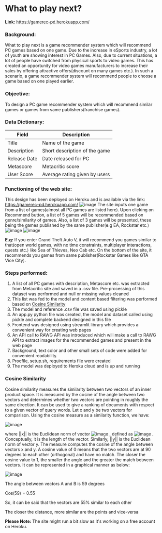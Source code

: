 # What to play next?

**Link:** https://gamerec-pd.herokuapp.com/

### Background:
What to play next is a game recommender system which will recommend PC games based on one game. Due to the increase in eSports industry, a lot of youth are showing interest in PC Games. Also, due to current situations, a lot of people have switched from physical sports to video games. This has created an opportunity for video games manufacturers to increase their sales by offering attractive offers(discount on many games etc.). In such a scenario, a game recommender system will recommend people to choose a game based on one played earlier.

### Objective:
To design a PC game recommender system which will recommend similar games or games from same publishers(franchise games).

### Data Dictionary:
Field	| Description
--- | --- 
Title | Name of the game
Description | Short description of the game
Release Date | Date released for PC
Metascore | Metacritic score
User Score | Average rating given by users

### Functioning of the web site:
This design has been deployed on Heroku and is available via the link: https://gamerec-pd.herokuapp.com/
![image](https://user-images.githubusercontent.com/35566625/142247621-52eefa53-9bfd-4893-8f1e-394972aed2e0.png)
The site inputs one game from a list of games(almost all PC games are listed here). Upon clicking on Recommend button, a list of 5 games will be recommended based on genre/similarity of games. Also, a list of 3 games will be presented, these being the games published by the same publisher(e.g EA, Rockstar etc.)
![image](https://user-images.githubusercontent.com/35566625/142251417-9a135bf2-ec12-42a2-b6fe-9bc07e643628.png)
![image](https://user-images.githubusercontent.com/35566625/143002101-0bc69ddb-1836-483c-a9bc-ac6ab6729163.png)


**E.g:** If you enter Grand Theft Auto V, it will recommend you games similar to that(open world games, with no time constraints, multiplayer interactions, quests etc.) like Sea of Thieves, Neo Cab etc.
On the bottom of the site, it recommends you games from same publisher(Rockstar Games like GTA Vice City).

### Steps performed:
1. A list of all PC games with description, Metascore etc. was extracted from Metacritic site and saved in a .csv file. Pre-processing of this dataset was performed and null or missing values cleaned
2. This list was fed to the model and content based filtering was performed based on [Cosine Similarity](#cosine-similarity)
3. The model and reference .csv file was saved using pickle
4. An app.py python file was created, the model and dataset called using pickle and complete backend designed in this file
5. Frontend was designed using streamlit library which provides a convenient way for creating web pages
6. An API call to RAWG API was introduced which will make a call to RAWG API to extract images for the recommended games and present in the web page
7. Background, text color and other small sets of code were added for convenient readability.
8. Procfile, setup.sh, requirements file were created
9. The model was deployed to Heroku cloud and is up and running

### Cosine Similarity
Cosine similarity measures the similarity between two vectors of an inner product space. It is measured by the cosine of the angle between two vectors and determines whether two vectors are pointing in roughly the same direction.
It can be used to give a ranking of documents with respect to a given vector of query words. Let x and y be two vectors for comparison. Using the cosine measure as a similarity function, we have:

![image](https://user-images.githubusercontent.com/35566625/142252548-b91d2ca5-2da6-449b-9ca4-cf3efad1107a.png)

where ||x|| is the Euclidean norm of vector ![image](https://user-images.githubusercontent.com/35566625/142253045-2b698326-ea2a-4222-974b-34886fad3858.png)
, defined as ![image](https://user-images.githubusercontent.com/35566625/142253118-028f6851-aa3e-4687-ac1a-a51719daae79.png)
. Conceptually, it is the length of the vector. Similarly, ||y|| is the Euclidean norm of vector y. The measure computes the cosine of the angle between vectors x and y. A cosine value of 0 means that the two vectors are at 90 degrees to each other (orthogonal) and have no match. The closer the cosine value to 1, the smaller the angle and the greater the match between vectors. It can be represented in a graphical manner as below:

![image](https://user-images.githubusercontent.com/35566625/142253315-790858f8-b7ce-4b65-9be6-0248ccd0e29e.png)

The angle between vectors A and B is 59 degrees

Cos(59) = 0.55

So, it can be said that the vectors are 55% similar to each other

The closer the distance, more similar are the points and vice-versa

**Please Note:** The site might run a bit slow as it's working on a free account on Heroku.
